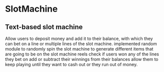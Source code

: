 # SlotMachine

## Text-based slot machine

Allow users to deposit money and add it to their balance, with which they can bet on a line or multiple lines of the slot machine.
implemented random module to randomly spin the slot machine to generate different items that are going to be on the slot machine reels
check if users won any of the lines they bet on
add or subtract their winnings from their balances
allow them to keep playing until they want to cash out or they run out of money.
